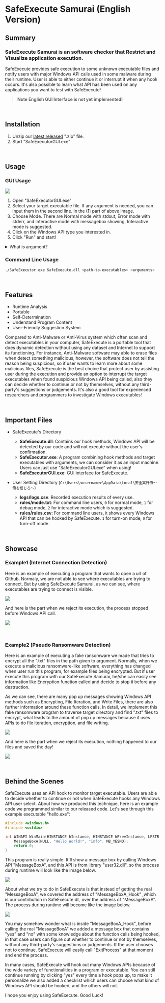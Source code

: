 # SafeExecute Samurai (English Version)

## Summary
### SafeExecute Samurai is an software checker that Restrict and Visualize application execution.
SafeExecute provides safe execution to some unknown executable files and notify users with major Windows API calls used in some malware during their runtime. 
User is able to either continue it or interrupt it when any hook occurs. It's also possible to learn what API has been used on any applications you want to test with SafeExecute!

> **Note**   **English GUI Interface is not yet implemented!**


<br/>


## Installation
1. Unzip our [latest released](https://github.com/MachineHunter/SafeExecute/releases) ".zip" file.
2. Start "SafeExecutorGUI.exe"


<br/>


## Usage

### GUI Usage

![](./img/GUI_example.png)

1. Open "SafeExecutorGUI.exe"
2. Select your target executable file. If any argument is needed, you can input them in the second line. In the (1) part of above image.
4. Choose Mode. There are Normal mode with stdout, Error mode with stderr, and Interactive mode with messagebox showing, Interactive mode is suggested.
5. Click on the Windows API type you interested in.
6. Click "Run" and start!

<details>
   <summary>What is argument?</summary>
   
For example:
```sh
echo.exe "arg1"
```
After selecting echo.exe, you need to put the argument in the arguments section.
</details>

### Command Line Usage
```sh
./SafeExecutor.exe SafeExecute.dll <path-to-executables> <arguments>
```

<br/>


## Features
* Runtime Analysis
* Portable
* Self-Determination
* Understand Program Content
* User-Friendly Suggestion System

Compared to Anti-Malware or Anti-Virus system which often scan and detect executables in your computer, SafeExecute is a portable tool that does dynamic detection without using any dataset and Internet to support its functioning. For instance, Anti-Malware software may able to erase files when detect something malicious, however, the software does not tell the reason being suspicious, so if user wants to learn more about some malicious files, SafeExecute is the best choice that protect user by assisting user during the execution and provide an option to interrupt the target executables when found suspicious Windows API being called, also they can decide whether to continue or not by themselves, without any third-party's suggestions or judgements.
It's also a good tool for experienced researchers and programmers to investigate Windows executables!


<br/>


## Important Files
* SafeExecute's Directory
    * **SafeExecute.dll**: Contains our hook methods, Windows API will be detected by our code and will not execute without the user's confirmation.
    * **SafeExecutor.exe**: A program combining hook methods and target executables with arguments, we can consider it as an input machine. Users can just use "SafeExecutorGUI.exe" when using!
    * **SafeExecutorGUI.exe**: GUI interface for SafeExecute.

* User Setting Directory (`C:\Users\<username>\AppData\Local\安全実行侍～俺を信じろ～`)
    * **logs/logs.csv**: Recorded execution results of every use.
    * **rules/mode.txt**: For command line users, `0` for normal mode, `1` for debug mode, `2` for interactive mode which is suggested. 
    * **rules/rules.csv**: For command line users, it shows every Windows API that can be hooked by SafeExecute. `1` for turn-on mode, `0` for turn-off mode.


<br/>


## Showcase

### Example1 (Internet Connection Detection)

Here is an example of executing a program that wants to open a url of Github.
Normaly, we are not able to see where executables are trying to connect.
But by using SafeExecute Samurai, as we can see, where executables are trying to connect is visible.



![](./img/InternetExample01.gif)

And here is the part when we reject its execution, the process stopped before Windows API call.

![](./img/InternetExample02.gif)


<br/>


### Example2 (Pseudo Ransomware Detection)

Here is an example of executing a fake ransomware we made that tries to encrypt all the ".txt" files in the path given to argument.
Normally, when we execute a malicious ransomware-like software, everything has changed when user run this program, for example files being encrypted. But if user execute this program with our SafeExecute Samurai, he/she can easily see information like Encryption function called and decide to stop it before any destruction. 

As we can see, there are many pop up messages showing Windows API methods such as Encrypting, File Iteration, and Write Files, there are also further information around these function calls. In detail, we implement this fake ransomware program to traverse target directory and find ".txt" files to encrypt, what leads to the amount of pop up messages because it uses APIs to do file iteration, encryption, and file writing.

![](./img/FakeRansom01.gif)

And here is the part when we reject its execution, nothing happened to our files and saved the day!

![](./img/FakeRansom02.gif)


<br/>


## Behind the Scenes
SafeExecute uses an API hook to monitor target executable. Users are able to decide whether to continue or not when SafeExecute hooks any Windows API user select.
About how we produced this technique, here is an example code we programmed similar to our released code. Let's see through this example executable "hello.exe":

```c++
#include <windows.h>
#include <cstdio>

int WINAPI WinMain(HINSTANCE hInstance, HINSTANCE hPrevInstance, LPSTR lpCmdLine, int nCmdShow) {
    MessageBoxA(NULL, "Hello World!", "Info", MB_YESNO);
    return 0;
}
```

This program is really simple. It'll show a message box by calling Windows API "MessageBoxA", and this API is from library "user32.dll", so the process during runtime will look like the image below.

![](./img/callMessageBoxA.png)

About what we try to do in SafeExecute is that instead of getting the real "MessageBoxA", we covered the address of "MessageBoxA_Hook" ,which is our contribution in SafeExecute.dll, over the address of "MessageBoxA". The process during runtime will become like the image below.

![](./img/callHookedMessageBoxA.png)

You may somehow wonder what is inside "MessageBoxA_Hook", before calling the real "MessageBoxA" we added a message box that contains "yes" and "no" with some knowledge about the function calls being hooked, in that case users can figure out whether to continue or not by themselves, without any third-party's suggestions or judgements. If the user chooses not to continue, SafeExecute will easily call "ExitProcess" at that moment and end the process.

In many cases, SafeExecute will hook out many Windows APIs because of the wide variety of functionalities in a program or executable. You can still continue running by clicking "yes" every time a hook pops up, to make it personalize we also added a checklist which users can choose what kind of Windows API should be hooked, and the others will not.

I hope you enjoy using SafeExecute. Good Luck!




